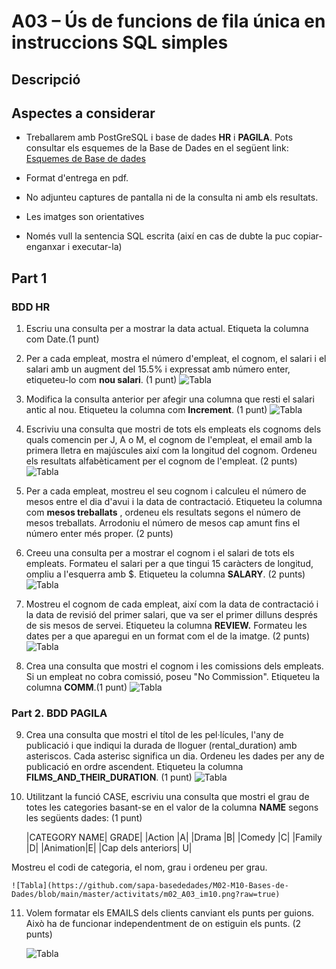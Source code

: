 # A03 – Ús de funcions de fila única en instruccions SQL simples

## Descripció

## Aspectes a considerar

- Treballarem amb PostGreSQL i base de dades **HR** i **PAGILA**. Pots consultar els esquemes de la Base de Dades en el següent link: [Esquemes de Base de dades](https://github.com/sapa-basededades/M02-M10-Bases-de-Dades/tree/main/1%20-%20Llenguatge%20SQL%20DML%20i%20DDL/1%20-%20DATABASES/ESQUEMES/1%20-%20POSTGRES)

- Format d'entrega en pdf.
- No adjunteu captures de pantalla ni de la consulta ni amb els resultats.
- Les imatges son orientatives
- Només vull la sentencia SQL escrita (així en cas de dubte la puc copiar-enganxar i executar-la)

## Part 1

### BDD HR

1. Escriu una consulta per a mostrar la data actual. Etiqueta la columna com Date.(1 punt)
2. Per a cada empleat, mostra el número d'empleat, el cognom, el salari i el salari amb un augment del 15.5% i expressat amb número enter, etiqueteu-lo com **nou salari**. (1 punt)
    ![Tabla](https://github.com/sapa-basededades/M02-M10-Bases-de-Dades/blob/main/master/activitats/m02_A03_im2.png?raw=true)

3. Modifica la consulta anterior per afegir una columna que resti el salari antic al nou. Etiqueteu la columna com **Increment**. (1 punt)
    ![Tabla](https://github.com/sapa-basededades/M02-M10-Bases-de-Dades/blob/main/master/activitats/m02_A03_im3.png?raw=true)

4. Escriviu una consulta que mostri de tots els empleats els cognoms dels quals comencin per J, A o M, el cognom de l'empleat, el email amb la primera lletra en majúscules així com la longitud del cognom. Ordeneu els resultats alfabèticament per el cognom de l'empleat. (2 punts)
    ![Tabla](https://github.com/sapa-basededades/M02-M10-Bases-de-Dades/blob/main/master/activitats/m02_A03_im5.png?raw=true)

5. Per a cada empleat, mostreu el seu cognom i calculeu el número de mesos entre el dia d'avui i la data de contractació. Etiqueteu la columna com **mesos treballats** , ordeneu els resultats segons el número de mesos treballats. Arrodoniu el número de mesos cap amunt fins el número enter més proper. (2 punts)
6. Creeu una consulta per a mostrar el cognom i el salari de tots els empleats. Formateu el salari per a que tingui 15 caràcters de longitud, ompliu a l'esquerra amb $. Etiqueteu la columna **SALARY**. (2 punts)
    ![Tabla](https://github.com/sapa-basededades/M02-M10-Bases-de-Dades/blob/main/master/activitats/m02_A03_im6.png?raw=true)

7. Mostreu el cognom de cada empleat, així com la data de contractació i la data de revisió del primer salari, que va ser el primer dilluns després de sis mesos de servei. Etiqueteu la columna **REVIEW.** Formateu les dates per a que aparegui en un format com el de la imatge. (2 punts)
    ![Tabla](https://github.com/sapa-basededades/M02-M10-Bases-de-Dades/blob/main/master/activitats/m02_A03_im7.png?raw=true)

8. Crea una consulta que mostri el cognom i les comissions dels empleats. Si un empleat no cobra comissió, poseu "No Commission". Etiqueteu la columna **COMM**.(1 punt)
    ![Tabla](https://github.com/sapa-basededades/M02-M10-Bases-de-Dades/blob/main/master/activitats/m02_A03_im8.png?raw=true)

### Part 2. BDD PAGILA

9. Crea una consulta que mostri el títol de les pel·lícules, l'any de publicació i que indiqui la durada de lloguer (rental\_duration) amb asteriscos. Cada asterisc significa un dia. Ordeneu les dades per any de publicació en ordre ascendent. Etiqueteu la columna **FILMS\_AND\_THEIR\_DURATION**. (1 punt)
    ![Tabla](https://github.com/sapa-basededades/M02-M10-Bases-de-Dades/blob/main/master/activitats/m02_A03_im9.png?raw=true)

10. Utilitzant la funció CASE, escriviu una consulta que mostri el grau de totes les categories basant-se en el valor de la columna **NAME** segons les següents dades: (1 punt)

    |CATEGORY NAME| GRADE|
    |Action |A|
    |Drama |B|
    |Comedy |C|
    |Family |D|
    |Animation|E|
    |Cap dels anteriors| U|

Mostreu el codi de categoria, el nom, grau i ordeneu per grau.

    ![Tabla](https://github.com/sapa-basededades/M02-M10-Bases-de-Dades/blob/main/master/activitats/m02_A03_im10.png?raw=true)

11. Volem formatar els EMAILS dels clients canviant els punts per guions. Això ha de funcionar independentment de on estiguin els punts. (2 punts)

    ![Tabla](https://github.com/sapa-basededades/M02-M10-Bases-de-Dades/blob/main/master/activitats/m02_A03_im11.png?raw=true)
